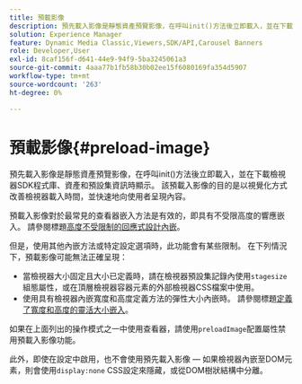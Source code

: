 ```yaml
---
title: 預載影像
description: 預先載入影像是靜態資產預覽影像，在呼叫init()方法後立即載入，並在下載檢視器SDK程式庫、資產和預設集資訊時顯示。 該預載入影像的目的是以視覺化方式改善檢視器載入時間，並快速地向使用者呈現內容。
solution: Experience Manager
feature: Dynamic Media Classic,Viewers,SDK/API,Carousel Banners
role: Developer,User
exl-id: 8caf156f-d641-44e9-94f9-5ba3245061a3
source-git-commit: 4aaa77b1fb58b30b02ee15f6080169fa354d5907
workflow-type: tm+mt
source-wordcount: '263'
ht-degree: 0%

---
```


# 預載影像{#preload-image}

預先載入影像是靜態資產預覽影像，在呼叫init()方法後立即載入，並在下載檢視器SDK程式庫、資產和預設集資訊時顯示。 該預載入影像的目的是以視覺化方式改善檢視器載入時間，並快速地向使用者呈現內容。

預載入影像對於最常見的查看器嵌入方法是有效的，即具有不受限高度的響應嵌入。 請參閱標題[高度不受限制的回應式設計內嵌](../../c-html5-aem-asset-viewers/c-html5-aem-carousel/c-html5-aem-carousel.md#concept-b44f1df3c1c64d4e8b5565e7736bf95e)。

但是，使用其他內嵌方法或特定設定選項時，此功能會有某些限制。 在下列情況下，預載影像可能無法正確呈現：

* 當檢視器大小固定且大小已定義時，請在檢視器預設集記錄內使用`stagesize`組態屬性，或在頂層檢視器容器元素的外部檢視器CSS檔案中使用。
* 使用具有檢視器內嵌寬度和高度定義方法的彈性大小內嵌時。 請參閱標題[定義了寬度和高度的靈活大小嵌入](../../c-html5-aem-asset-viewers/c-html5-aem-interactive-images/c-html5-aem-interactive-images.md#section-6bb5d3c502544ad18a58eafe12a13435)。

如果在上面列出的操作模式之一中使用查看器，請使用`preloadImage`配置屬性禁用預載入影像功能。

此外，即使在設定中啟用，也不會使用預先載入影像 — 如果檢視器內嵌至DOM元素，則會使用`display:none` CSS設定來隱藏，或從DOM樹狀結構中分離。
